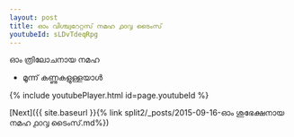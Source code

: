```yaml
---
layout: post
title: ഓം വിശ്ച്വറേറ്റസ് നമഹ ൧൦൮ ടൈംസ്
youtubeId: sLDvTdeqRpg
---
```

 
 
 ഓം ത്രിലോചനായ നമഹ 
 
 -  മൂന്ന് കണ്ണുകളുള്ളയാൾ 
 
  
 
  
 
 
 
 
 
 


{% include youtubePlayer.html id=page.youtubeId %}
 
[Next]({{ site.baseurl }}{% link  split2/_posts/2015-09-16-ഓം ശുഭേക്ഷനായ നമഹ ൧൦൮ ടൈംസ്.md%})
 
